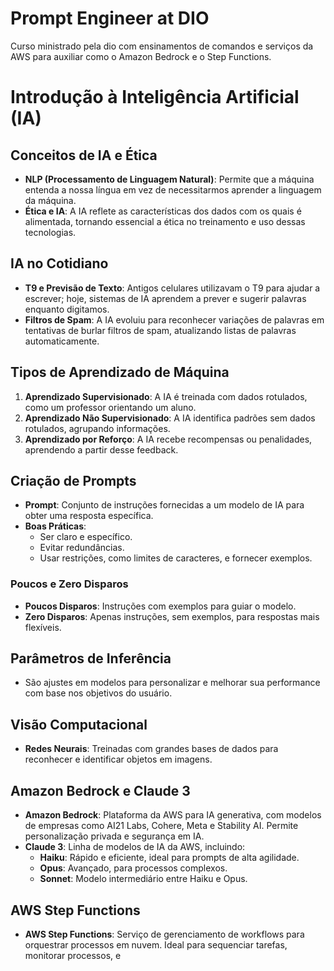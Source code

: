 # Prompt Engineer at DIO
Curso ministrado pela dio com ensinamentos de comandos e serviços da AWS para auxiliar como o Amazon Bedrock e o Step Functions.

# Introdução à Inteligência Artificial (IA)

## Conceitos de IA e Ética
- **NLP (Processamento de Linguagem Natural)**: Permite que a máquina entenda a nossa língua em vez de necessitarmos aprender a linguagem da máquina.
- **Ética e IA**: A IA reflete as características dos dados com os quais é alimentada, tornando essencial a ética no treinamento e uso dessas tecnologias.

## IA no Cotidiano
- **T9 e Previsão de Texto**: Antigos celulares utilizavam o T9 para ajudar a escrever; hoje, sistemas de IA aprendem a prever e sugerir palavras enquanto digitamos.
- **Filtros de Spam**: A IA evoluiu para reconhecer variações de palavras em tentativas de burlar filtros de spam, atualizando listas de palavras automaticamente.

## Tipos de Aprendizado de Máquina
1. **Aprendizado Supervisionado**: A IA é treinada com dados rotulados, como um professor orientando um aluno.
2. **Aprendizado Não Supervisionado**: A IA identifica padrões sem dados rotulados, agrupando informações.
3. **Aprendizado por Reforço**: A IA recebe recompensas ou penalidades, aprendendo a partir desse feedback.

## Criação de Prompts
- **Prompt**: Conjunto de instruções fornecidas a um modelo de IA para obter uma resposta específica.
- **Boas Práticas**:
  - Ser claro e específico.
  - Evitar redundâncias.
  - Usar restrições, como limites de caracteres, e fornecer exemplos.

### Poucos e Zero Disparos
- **Poucos Disparos**: Instruções com exemplos para guiar o modelo.
- **Zero Disparos**: Apenas instruções, sem exemplos, para respostas mais flexíveis.

## Parâmetros de Inferência
- São ajustes em modelos para personalizar e melhorar sua performance com base nos objetivos do usuário.

## Visão Computacional
- **Redes Neurais**: Treinadas com grandes bases de dados para reconhecer e identificar objetos em imagens.

## Amazon Bedrock e Claude 3
- **Amazon Bedrock**: Plataforma da AWS para IA generativa, com modelos de empresas como AI21 Labs, Cohere, Meta e Stability AI. Permite personalização privada e segurança em IA.
- **Claude 3**: Linha de modelos de IA da AWS, incluindo:
  - **Haiku**: Rápido e eficiente, ideal para prompts de alta agilidade.
  - **Opus**: Avançado, para processos complexos.
  - **Sonnet**: Modelo intermediário entre Haiku e Opus.

## AWS Step Functions
- **AWS Step Functions**: Serviço de gerenciamento de workflows para orquestrar processos em nuvem. Ideal para sequenciar tarefas, monitorar processos, e
